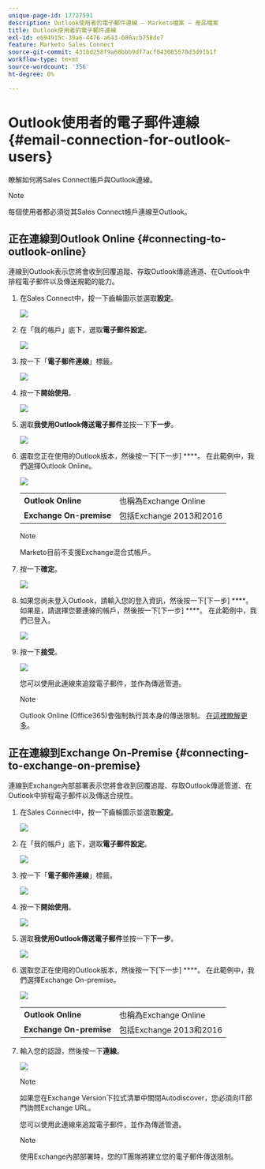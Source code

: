 ```yaml
---
unique-page-id: 17727591
description: Outlook使用者的電子郵件連線 — Marketo檔案 — 產品檔案
title: Outlook使用者的電子郵件連線
exl-id: e694915c-39a6-4476-a643-080acb758de7
feature: Marketo Sales Connect
source-git-commit: 431bd258f9a68bbb9df7acf043085578d3d91b1f
workflow-type: tm+mt
source-wordcount: '356'
ht-degree: 0%

---
```


# Outlook使用者的電子郵件連線 {#email-connection-for-outlook-users}

瞭解如何將Sales Connect帳戶與Outlook連線。

>[!NOTE]
>
>每個使用者都必須從其Sales Connect帳戶連線至Outlook。

## 正在連線到Outlook Online {#connecting-to-outlook-online}

連線到Outlook表示您將會收到回覆追蹤、存取Outlook傳遞通道、在Outlook中排程電子郵件以及傳送規範的能力。

1. 在Sales Connect中，按一下齒輪圖示並選取&#x200B;**設定**。

   ![](assets/one.png)

1. 在「我的帳戶」底下，選取&#x200B;**電子郵件設定**。

   ![](assets/two.png)

1. 按一下「**電子郵件連線**」標籤。

   ![](assets/three.png)

1. 按一下&#x200B;**開始使用**。

   ![](assets/four.png)

1. 選取&#x200B;**我使用Outlook傳送電子郵件**&#x200B;並按一下&#x200B;**下一步**。

   ![](assets/five-a.png)

1. 選取您正在使用的Outlook版本，然後按一下[下一步] ****。 在此範例中，我們選擇Outlook Online。

   ![](assets/six-a.png)

   <table> 
    <tbody>
     <tr>
      <td><strong>Outlook Online</strong></td> 
      <td>也稱為Exchange Online</td> 
     </tr>
     <tr>
      <td><strong>Exchange On-premise</strong></td> 
      <td>包括Exchange 2013和2016</td> 
     </tr>
    </tbody>
   </table>

   >[!NOTE]
   >
   >Marketo目前不支援Exchange混合式帳戶。

1. 按一下&#x200B;**確定**。

   ![](assets/seven-a.png)

1. 如果您尚未登入Outlook，請輸入您的登入資訊，然後按一下[下一步] ****。 如果是，請選擇您要連線的帳戶，然後按一下[下一步] ****。 在此範例中，我們已登入。

   ![](assets/eight-a.png)

1. 按一下&#x200B;**接受**。

   ![](assets/nine-a.png)

   您可以使用此連線來追蹤電子郵件，並作為傳遞管道。

   >[!NOTE]
   >
   >Outlook Online (Office365)會強制執行其本身的傳送限制。 [在這裡瞭解更多](/help/marketo/product-docs/marketo-sales-connect/email/email-delivery/email-connection-throttling.md#email-provider-limits)。

## 正在連線到Exchange On-Premise {#connecting-to-exchange-on-premise}

連線到Exchange內部部署表示您將會收到回覆追蹤、存取Outlook傳遞管道、在Outlook中排程電子郵件以及傳送合規性。

1. 在Sales Connect中，按一下齒輪圖示並選取&#x200B;**設定**。

   ![](assets/one.png)

1. 在「我的帳戶」底下，選取&#x200B;**電子郵件設定**。

   ![](assets/two.png)

1. 按一下「**電子郵件連線**」標籤。

   ![](assets/three.png)

1. 按一下&#x200B;**開始使用**。

   ![](assets/four.png)

1. 選取&#x200B;**我使用Outlook傳送電子郵件**&#x200B;並按一下&#x200B;**下一步**。

   ![](assets/five-a.png)

1. 選取您正在使用的Outlook版本，然後按一下[下一步] ****。 在此範例中，我們選擇Exchange On-premise。

   ![](assets/six-b.png)

   <table> 
    <tbody>
     <tr>
      <td><strong>Outlook Online</strong></td> 
      <td>也稱為Exchange Online</td> 
     </tr>
     <tr>
      <td><strong>Exchange On-premise</strong></td> 
      <td>包括Exchange 2013和2016</td> 
     </tr>
    </tbody>
   </table>

1. 輸入您的認證，然後按一下&#x200B;**連線**。

   ![](assets/seven-b.png)

   >[!NOTE]
   >
   >如果您在Exchange Version下拉式清單中關閉Autodiscover，您必須向IT部門詢問Exchange URL。

   您可以使用此連線來追蹤電子郵件，並作為傳遞管道。

   >[!NOTE]
   >
   >使用Exchange內部部署時，您的IT團隊將建立您的電子郵件傳送限制。
